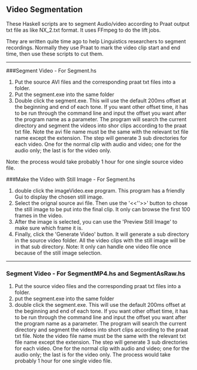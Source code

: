 ## Video Segmentation

These Haskell scripts are to segment Audio/video according to Praat output txt file as like NX_2.txt format. It uses FFmpeg to do the lift jobs. 

They are written quite time ago to help Linguistics researchers to segment recordings. Normally they use Praat to mark the video clip start and end time, then use these scripts to cut them.

<hr>

###Segment Video - For Segment.hs

1. Put the source AVI files and the corresponding praat txt files into a folder.
2. Put the segment.exe into the same folder
3. Double click the segment.exe. This will use the default 200ms offset at the beginning
and end of each tone. If you want other offset time, it has to be run through the
command line and input the offset you want after the program name as a parameter.
The program will search the current directory and segment the videos into shor clips
according to the praat txt file. Note the avi file name must be the same with the
relevant txt file name except the extension. The step will generate 3 sub directories
for each video. One for the normal clip with audio and video; one for the audio only;
the last is for the video only.


Note: the process would take probably 1 hour for one single source video file.


###Make the Video with Still Image - For Segment.hs
1. double click the imageVideo.exe program. This program has a friendly Gui to display
the chosen still image.
2. Select the orignal source avi file. Then use the '<<''>>' button to chose the still image
to be put into the final clip. It only can browse the first 100 frames in the video.
3. After the image is selected, you can use the 'Preview Still Image' to make sure which
frame it is.
4. Finally, click the 'Generate Video' button. It will generate a sub directory in the source
video folder. All the video clips with the still image will be in that sub directory.
Note: It only can handle one video file once because of the still image selection.

<hr>

### Segment Video - For SegmentMP4.hs and SegmentAsRaw.hs
1. Put the source video files and the corresponding praat txt files into a folder.
2. put the segment.exe into the same folder
3. double click the segment.exe. This will use the default 200ms offset at the beginning
and end of each tone. If you want other offset time, it has to be run through the
command line and input the offset you want after the program name as a parameter.
The program will search the current directory and segment the videos into short clips
according to the praat txt file.
Note the video file name must be the same with the relevant txt file name except the
extension. The step will generate 3 sub directories for each video. One for the normal clip
with audio and video; one for the audio only; the last is for the video only. The process
would take probably 1 hour for one single video file.

